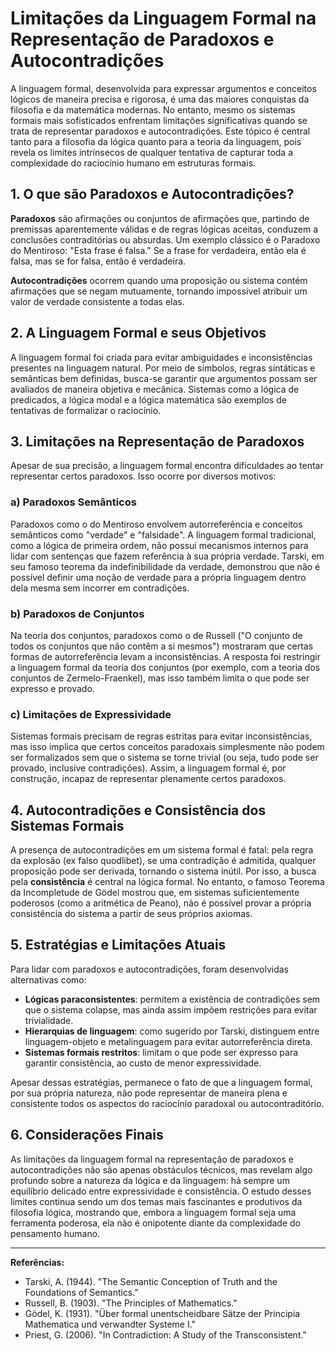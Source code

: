 # Limitações da Linguagem Formal na Representação de Paradoxos e Autocontradições

A linguagem formal, desenvolvida para expressar argumentos e conceitos lógicos de maneira precisa e rigorosa, é uma das maiores conquistas da filosofia e da matemática modernas. No entanto, mesmo os sistemas formais mais sofisticados enfrentam limitações significativas quando se trata de representar paradoxos e autocontradições. Este tópico é central tanto para a filosofia da lógica quanto para a teoria da linguagem, pois revela os limites intrínsecos de qualquer tentativa de capturar toda a complexidade do raciocínio humano em estruturas formais.

## 1. O que são Paradoxos e Autocontradições?

**Paradoxos** são afirmações ou conjuntos de afirmações que, partindo de premissas aparentemente válidas e de regras lógicas aceitas, conduzem a conclusões contraditórias ou absurdas. Um exemplo clássico é o Paradoxo do Mentiroso: "Esta frase é falsa." Se a frase for verdadeira, então ela é falsa, mas se for falsa, então é verdadeira.

**Autocontradições** ocorrem quando uma proposição ou sistema contém afirmações que se negam mutuamente, tornando impossível atribuir um valor de verdade consistente a todas elas.

## 2. A Linguagem Formal e seus Objetivos

A linguagem formal foi criada para evitar ambiguidades e inconsistências presentes na linguagem natural. Por meio de símbolos, regras sintáticas e semânticas bem definidas, busca-se garantir que argumentos possam ser avaliados de maneira objetiva e mecânica. Sistemas como a lógica de predicados, a lógica modal e a lógica matemática são exemplos de tentativas de formalizar o raciocínio.

## 3. Limitações na Representação de Paradoxos

Apesar de sua precisão, a linguagem formal encontra dificuldades ao tentar representar certos paradoxos. Isso ocorre por diversos motivos:

### a) Paradoxos Semânticos

Paradoxos como o do Mentiroso envolvem autorreferência e conceitos semânticos como "verdade" e "falsidade". A linguagem formal tradicional, como a lógica de primeira ordem, não possui mecanismos internos para lidar com sentenças que fazem referência à sua própria verdade. Tarski, em seu famoso teorema da indefinibilidade da verdade, demonstrou que não é possível definir uma noção de verdade para a própria linguagem dentro dela mesma sem incorrer em contradições.

### b) Paradoxos de Conjuntos

Na teoria dos conjuntos, paradoxos como o de Russell ("O conjunto de todos os conjuntos que não contêm a si mesmos") mostraram que certas formas de autorreferência levam a inconsistências. A resposta foi restringir a linguagem formal da teoria dos conjuntos (por exemplo, com a teoria dos conjuntos de Zermelo-Fraenkel), mas isso também limita o que pode ser expresso e provado.

### c) Limitações de Expressividade

Sistemas formais precisam de regras estritas para evitar inconsistências, mas isso implica que certos conceitos paradoxais simplesmente não podem ser formalizados sem que o sistema se torne trivial (ou seja, tudo pode ser provado, inclusive contradições). Assim, a linguagem formal é, por construção, incapaz de representar plenamente certos paradoxos.

## 4. Autocontradições e Consistência dos Sistemas Formais

A presença de autocontradições em um sistema formal é fatal: pela regra da explosão (ex falso quodlibet), se uma contradição é admitida, qualquer proposição pode ser derivada, tornando o sistema inútil. Por isso, a busca pela **consistência** é central na lógica formal. No entanto, o famoso Teorema da Incompletude de Gödel mostrou que, em sistemas suficientemente poderosos (como a aritmética de Peano), não é possível provar a própria consistência do sistema a partir de seus próprios axiomas.

## 5. Estratégias e Limitações Atuais

Para lidar com paradoxos e autocontradições, foram desenvolvidas alternativas como:

- **Lógicas paraconsistentes**: permitem a existência de contradições sem que o sistema colapse, mas ainda assim impõem restrições para evitar trivialidade.
- **Hierarquias de linguagem**: como sugerido por Tarski, distinguem entre linguagem-objeto e metalinguagem para evitar autorreferência direta.
- **Sistemas formais restritos**: limitam o que pode ser expresso para garantir consistência, ao custo de menor expressividade.

Apesar dessas estratégias, permanece o fato de que a linguagem formal, por sua própria natureza, não pode representar de maneira plena e consistente todos os aspectos do raciocínio paradoxal ou autocontraditório.

## 6. Considerações Finais

As limitações da linguagem formal na representação de paradoxos e autocontradições não são apenas obstáculos técnicos, mas revelam algo profundo sobre a natureza da lógica e da linguagem: há sempre um equilíbrio delicado entre expressividade e consistência. O estudo desses limites continua sendo um dos temas mais fascinantes e produtivos da filosofia lógica, mostrando que, embora a linguagem formal seja uma ferramenta poderosa, ela não é onipotente diante da complexidade do pensamento humano.

---

**Referências:**

- Tarski, A. (1944). "The Semantic Conception of Truth and the Foundations of Semantics."
- Russell, B. (1903). "The Principles of Mathematics."
- Gödel, K. (1931). "Über formal unentscheidbare Sätze der Principia Mathematica und verwandter Systeme I."
- Priest, G. (2006). "In Contradiction: A Study of the Transconsistent."